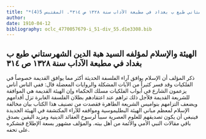 ```yaml
---
title: "*مخطوطات ومطبوعات : الهيئة والإسلام لمؤلفه السيد هبة الدين الشهرستاني طبع ب بغداد في مطبعة الآداب سنة ١٣٢٨ ص ٣١٤*. المقتبس 5(4)"
author: 
date: 1910-04-12
bibliography: oclc_4770057679-i_51-div_55.d1e3308.bib
---
```




##  الهيئة والإسلام   لمؤلفه  السيد هبة الدين الشهرستاني  طبع ب  بغداد  في  مطبعة الآداب  سنة  ١٣٢٨   ص  ٣١٤ 


 ذكر المؤلف أن الإسلام يوافق آراء الفلسفة الحديثة أكثر مما يوافق القديمة خصوصاً في الفلكيات وقد فسر كثيراً من الآيات المشكلة والروايات المعضلة قال: ففي الناس أناس يزعمون الشارع في أبواب الفلكيات مسلك الحكماء وإن الهيئة القديمة هي الموافقة للشريعة القديمة فلأجل ذلك تراهم عند اعتقادهم بطلان الفلسفة الغابرة تزل أقدامهم ويضعف التزامهم بنواميس الشريعة الطاهرة فقصدت من تصنيف هذا الكتاب بيان مخالفة الإسلام لمعظم مباني الهيئة البطليموسية ومواقفه للآراء المكتشفة في الهيئة الجديدة فينبغي أن يكون تصديقهم للعلوم العصرية سبباً لرسوخ العقائد الدينية ومزيد اليقين بصدق باقي مقالات النبي الأمي والأئمة من أهل بيته. والمؤلف مشهور بسعة الإطلاع فنشكره على تحفه. 
